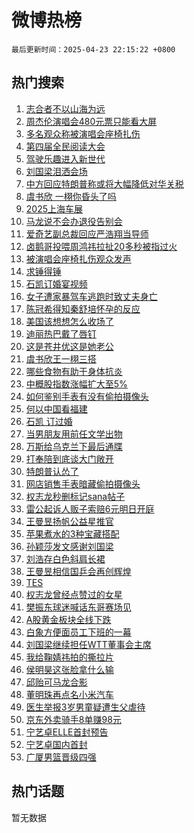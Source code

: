 # 微博热榜

`最后更新时间：2025-04-23 22:15:22 +0800`

## 热门搜索

1. [志合者不以山海为远](https://m.weibo.cn/search?containerid=100103type%3D1%26t%3D10%26q%3D%23%E5%BF%97%E5%90%88%E8%80%85%E4%B8%8D%E4%BB%A5%E5%B1%B1%E6%B5%B7%E4%B8%BA%E8%BF%9C%23&stream_entry_id=51&isnewpage=1&extparam=seat%3D1%26pos%3D0%26q%3D%2523%25E5%25BF%2597%25E5%2590%2588%25E8%2580%2585%25E4%25B8%258D%25E4%25BB%25A5%25E5%25B1%25B1%25E6%25B5%25B7%25E4%25B8%25BA%25E8%25BF%259C%2523%26stream_entry_id%3D51%26c_type%3D51%26dgr%3D0%26filter_type%3Drealtimehot%26cate%3D10103%26display_time%3D1745417721%26pre_seqid%3D174541772125002036354155)
1. [周杰伦演唱会480元票只能看大屏](https://m.weibo.cn/search?containerid=100103type%3D1%26t%3D10%26q%3D%23%E5%91%A8%E6%9D%B0%E4%BC%A6%E6%BC%94%E5%94%B1%E4%BC%9A480%E5%85%83%E7%A5%A8%E5%8F%AA%E8%83%BD%E7%9C%8B%E5%A4%A7%E5%B1%8F%23&stream_entry_id=31&isnewpage=1&extparam=seat%3D1%26flag%3D2%26band_rank%3D1%26c_type%3D31%26lcate%3D5001%26cate%3D5001%26pos%3D0%26q%3D%2523%25E5%2591%25A8%25E6%259D%25B0%25E4%25BC%25A6%25E6%25BC%2594%25E5%2594%25B1%25E4%25BC%259A480%25E5%2585%2583%25E7%25A5%25A8%25E5%258F%25AA%25E8%2583%25BD%25E7%259C%258B%25E5%25A4%25A7%25E5%25B1%258F%2523%26stream_entry_id%3D31%26realpos%3D1%26filter_type%3Drealtimehot%26dgr%3D0%26display_time%3D1745417721%26pre_seqid%3D174541772125002036354155)
1. [多名观众称被演唱会座椅扎伤](https://m.weibo.cn/search?containerid=100103type%3D1%26t%3D10%26q%3D%23%E5%A4%9A%E5%90%8D%E8%A7%82%E4%BC%97%E7%A7%B0%E8%A2%AB%E6%BC%94%E5%94%B1%E4%BC%9A%E5%BA%A7%E6%A4%85%E6%89%8E%E4%BC%A4%23&stream_entry_id=31&isnewpage=1&extparam=seat%3D1%26flag%3D0%26band_rank%3D2%26c_type%3D31%26lcate%3D5001%26cate%3D5001%26pos%3D1%26q%3D%2523%25E5%25A4%259A%25E5%2590%258D%25E8%25A7%2582%25E4%25BC%2597%25E7%25A7%25B0%25E8%25A2%25AB%25E6%25BC%2594%25E5%2594%25B1%25E4%25BC%259A%25E5%25BA%25A7%25E6%25A4%2585%25E6%2589%258E%25E4%25BC%25A4%2523%26stream_entry_id%3D31%26realpos%3D2%26filter_type%3Drealtimehot%26dgr%3D0%26display_time%3D1745417721%26pre_seqid%3D174541772125002036354155)
1. [第四届全民阅读大会](https://m.weibo.cn/search?containerid=100103type%3D1%26t%3D10%26q%3D%23%E7%AC%AC%E5%9B%9B%E5%B1%8A%E5%85%A8%E6%B0%91%E9%98%85%E8%AF%BB%E5%A4%A7%E4%BC%9A%23&stream_entry_id=31&isnewpage=1&extparam=seat%3D1%26flag%3D1%26band_rank%3D3%26c_type%3D31%26lcate%3D5001%26cate%3D5001%26pos%3D2%26q%3D%2523%25E7%25AC%25AC%25E5%259B%259B%25E5%25B1%258A%25E5%2585%25A8%25E6%25B0%2591%25E9%2598%2585%25E8%25AF%25BB%25E5%25A4%25A7%25E4%25BC%259A%2523%26stream_entry_id%3D31%26realpos%3D3%26filter_type%3Drealtimehot%26dgr%3D0%26display_time%3D1745417721%26pre_seqid%3D174541772125002036354155)
1. [驾驶乐趣进入新世代](https://m.weibo.cn/search?containerid=100103type%3D1%26t%3D10%26q%3D%23%E9%A9%BE%E9%A9%B6%E4%B9%90%E8%B6%A3%E8%BF%9B%E5%85%A5%E6%96%B0%E4%B8%96%E4%BB%A3%23&stream_entry_id=31&isnewpage=1&extparam=seat%3D1%26band_rank%3D4%26c_type%3D31%26lcate%3D5001%26is_ad_pos%3D1%26cate%3D5001%26pos%3D3%26adid%3D283842%26stream_entry_id%3D31%26filter_type%3Drealtimehot%26topic_ad%3D1%26q%3D%2523%25E9%25A9%25BE%25E9%25A9%25B6%25E4%25B9%2590%25E8%25B6%25A3%25E8%25BF%259B%25E5%2585%25A5%25E6%2596%25B0%25E4%25B8%2596%25E4%25BB%25A3%2523%26dgr%3D0%26display_time%3D1745417721%26pre_seqid%3D174541772125002036354155)
1. [刘国梁泪洒会场](https://m.weibo.cn/search?containerid=100103type%3D1%26t%3D10%26q%3D%23%E5%88%98%E5%9B%BD%E6%A2%81%E6%B3%AA%E6%B4%92%E4%BC%9A%E5%9C%BA%23&stream_entry_id=31&isnewpage=1&extparam=seat%3D1%26flag%3D0%26band_rank%3D4%26c_type%3D31%26lcate%3D5001%26cate%3D5001%26pos%3D4%26q%3D%2523%25E5%2588%2598%25E5%259B%25BD%25E6%25A2%2581%25E6%25B3%25AA%25E6%25B4%2592%25E4%25BC%259A%25E5%259C%25BA%2523%26stream_entry_id%3D31%26realpos%3D4%26filter_type%3Drealtimehot%26dgr%3D0%26display_time%3D1745417721%26pre_seqid%3D174541772125002036354155)
1. [中方回应特朗普称或将大幅降低对华关税](https://m.weibo.cn/search?containerid=100103type%3D1%26t%3D10%26q%3D%23%E4%B8%AD%E6%96%B9%E5%9B%9E%E5%BA%94%E7%89%B9%E6%9C%97%E6%99%AE%E7%A7%B0%E6%88%96%E5%B0%86%E5%A4%A7%E5%B9%85%E9%99%8D%E4%BD%8E%E5%AF%B9%E5%8D%8E%E5%85%B3%E7%A8%8E%23&stream_entry_id=31&isnewpage=1&extparam=seat%3D1%26flag%3D0%26band_rank%3D5%26c_type%3D31%26lcate%3D5001%26cate%3D5001%26pos%3D5%26q%3D%2523%25E4%25B8%25AD%25E6%2596%25B9%25E5%259B%259E%25E5%25BA%2594%25E7%2589%25B9%25E6%259C%2597%25E6%2599%25AE%25E7%25A7%25B0%25E6%2588%2596%25E5%25B0%2586%25E5%25A4%25A7%25E5%25B9%2585%25E9%2599%258D%25E4%25BD%258E%25E5%25AF%25B9%25E5%258D%258E%25E5%2585%25B3%25E7%25A8%258E%2523%26stream_entry_id%3D31%26realpos%3D5%26filter_type%3Drealtimehot%26dgr%3D0%26display_time%3D1745417721%26pre_seqid%3D174541772125002036354155)
1. [虞书欣 一栩你昏头了吗](https://m.weibo.cn/search?containerid=100103type%3D1%26t%3D10%26q%3D%E8%99%9E%E4%B9%A6%E6%AC%A3+%E4%B8%80%E6%A0%A9%E4%BD%A0%E6%98%8F%E5%A4%B4%E4%BA%86%E5%90%97&stream_entry_id=31&isnewpage=1&extparam=seat%3D1%26flag%3D0%26band_rank%3D6%26c_type%3D31%26lcate%3D5001%26cate%3D5001%26pos%3D6%26q%3D%25E8%2599%259E%25E4%25B9%25A6%25E6%25AC%25A3%2520%25E4%25B8%2580%25E6%25A0%25A9%25E4%25BD%25A0%25E6%2598%258F%25E5%25A4%25B4%25E4%25BA%2586%25E5%2590%2597%26stream_entry_id%3D31%26realpos%3D6%26filter_type%3Drealtimehot%26dgr%3D0%26display_time%3D1745417721%26pre_seqid%3D174541772125002036354155)
1. [2025上海车展](https://m.weibo.cn/search?containerid=100103type%3D1%26t%3D10%26q%3D%232025%E4%B8%8A%E6%B5%B7%E8%BD%A6%E5%B1%95%23&stream_entry_id=31&isnewpage=1&extparam=seat%3D1%26band_rank%3D7%26c_type%3D31%26lcate%3D5001%26is_ad_pos%3D1%26cate%3D5001%26pos%3D7%26adid%3D283820%26stream_entry_id%3D31%26filter_type%3Drealtimehot%26topic_ad%3D1%26q%3D%25232025%25E4%25B8%258A%25E6%25B5%25B7%25E8%25BD%25A6%25E5%25B1%2595%2523%26dgr%3D0%26display_time%3D1745417721%26pre_seqid%3D174541772125002036354155)
1. [马龙说不会办退役告别会](https://m.weibo.cn/search?containerid=100103type%3D1%26t%3D10%26q%3D%23%E9%A9%AC%E9%BE%99%E8%AF%B4%E4%B8%8D%E4%BC%9A%E5%8A%9E%E9%80%80%E5%BD%B9%E5%91%8A%E5%88%AB%E4%BC%9A%23&stream_entry_id=31&isnewpage=1&extparam=seat%3D1%26flag%3D0%26band_rank%3D7%26c_type%3D31%26lcate%3D5001%26cate%3D5001%26pos%3D8%26q%3D%2523%25E9%25A9%25AC%25E9%25BE%2599%25E8%25AF%25B4%25E4%25B8%258D%25E4%25BC%259A%25E5%258A%259E%25E9%2580%2580%25E5%25BD%25B9%25E5%2591%258A%25E5%2588%25AB%25E4%25BC%259A%2523%26stream_entry_id%3D31%26realpos%3D7%26filter_type%3Drealtimehot%26dgr%3D0%26display_time%3D1745417721%26pre_seqid%3D174541772125002036354155)
1. [爱奇艺副总裁回应严浩翔当导师](https://m.weibo.cn/search?containerid=100103type%3D1%26t%3D10%26q%3D%23%E7%88%B1%E5%A5%87%E8%89%BA%E5%89%AF%E6%80%BB%E8%A3%81%E5%9B%9E%E5%BA%94%E4%B8%A5%E6%B5%A9%E7%BF%94%E5%BD%93%E5%AF%BC%E5%B8%88%23&stream_entry_id=31&isnewpage=1&extparam=seat%3D1%26flag%3D0%26band_rank%3D8%26c_type%3D31%26lcate%3D5001%26cate%3D5001%26pos%3D9%26q%3D%2523%25E7%2588%25B1%25E5%25A5%2587%25E8%2589%25BA%25E5%2589%25AF%25E6%2580%25BB%25E8%25A3%2581%25E5%259B%259E%25E5%25BA%2594%25E4%25B8%25A5%25E6%25B5%25A9%25E7%25BF%2594%25E5%25BD%2593%25E5%25AF%25BC%25E5%25B8%2588%2523%26stream_entry_id%3D31%26realpos%3D8%26filter_type%3Drealtimehot%26dgr%3D0%26display_time%3D1745417721%26pre_seqid%3D174541772125002036354155)
1. [卤鹅哥投喂周鸿祎拉扯20多秒被指过火](https://m.weibo.cn/search?containerid=100103type%3D1%26t%3D10%26q%3D%23%E5%8D%A4%E9%B9%85%E5%93%A5%E6%8A%95%E5%96%82%E5%91%A8%E9%B8%BF%E7%A5%8E%E6%8B%89%E6%89%AF20%E5%A4%9A%E7%A7%92%E8%A2%AB%E6%8C%87%E8%BF%87%E7%81%AB%23&stream_entry_id=31&isnewpage=1&extparam=seat%3D1%26flag%3D0%26band_rank%3D9%26c_type%3D31%26lcate%3D5001%26cate%3D5001%26pos%3D10%26q%3D%2523%25E5%258D%25A4%25E9%25B9%2585%25E5%2593%25A5%25E6%258A%2595%25E5%2596%2582%25E5%2591%25A8%25E9%25B8%25BF%25E7%25A5%258E%25E6%258B%2589%25E6%2589%25AF20%25E5%25A4%259A%25E7%25A7%2592%25E8%25A2%25AB%25E6%258C%2587%25E8%25BF%2587%25E7%2581%25AB%2523%26stream_entry_id%3D31%26realpos%3D9%26filter_type%3Drealtimehot%26dgr%3D0%26display_time%3D1745417721%26pre_seqid%3D174541772125002036354155)
1. [被演唱会座椅扎伤观众发声](https://m.weibo.cn/search?containerid=100103type%3D1%26t%3D10%26q%3D%23%E8%A2%AB%E6%BC%94%E5%94%B1%E4%BC%9A%E5%BA%A7%E6%A4%85%E6%89%8E%E4%BC%A4%E8%A7%82%E4%BC%97%E5%8F%91%E5%A3%B0%23&stream_entry_id=31&isnewpage=1&extparam=seat%3D1%26flag%3D1%26band_rank%3D10%26c_type%3D31%26lcate%3D5001%26cate%3D5001%26pos%3D11%26q%3D%2523%25E8%25A2%25AB%25E6%25BC%2594%25E5%2594%25B1%25E4%25BC%259A%25E5%25BA%25A7%25E6%25A4%2585%25E6%2589%258E%25E4%25BC%25A4%25E8%25A7%2582%25E4%25BC%2597%25E5%258F%2591%25E5%25A3%25B0%2523%26stream_entry_id%3D31%26realpos%3D10%26filter_type%3Drealtimehot%26dgr%3D0%26display_time%3D1745417721%26pre_seqid%3D174541772125002036354155)
1. [求锤得锤](https://m.weibo.cn/search?containerid=100103type%3D1%26t%3D10%26q%3D%E6%B1%82%E9%94%A4%E5%BE%97%E9%94%A4&stream_entry_id=31&isnewpage=1&extparam=seat%3D1%26flag%3D1%26band_rank%3D11%26c_type%3D31%26lcate%3D5001%26cate%3D5001%26pos%3D12%26q%3D%25E6%25B1%2582%25E9%2594%25A4%25E5%25BE%2597%25E9%2594%25A4%26stream_entry_id%3D31%26realpos%3D11%26filter_type%3Drealtimehot%26dgr%3D0%26display_time%3D1745417721%26pre_seqid%3D174541772125002036354155)
1. [石凯订婚宴视频](https://m.weibo.cn/search?containerid=100103type%3D1%26t%3D10%26q%3D%23%E7%9F%B3%E5%87%AF%E8%AE%A2%E5%A9%9A%E5%AE%B4%E8%A7%86%E9%A2%91%23&stream_entry_id=31&isnewpage=1&extparam=seat%3D1%26flag%3D1%26band_rank%3D12%26c_type%3D31%26lcate%3D5001%26cate%3D5001%26pos%3D13%26q%3D%2523%25E7%259F%25B3%25E5%2587%25AF%25E8%25AE%25A2%25E5%25A9%259A%25E5%25AE%25B4%25E8%25A7%2586%25E9%25A2%2591%2523%26stream_entry_id%3D31%26realpos%3D12%26filter_type%3Drealtimehot%26dgr%3D0%26display_time%3D1745417721%26pre_seqid%3D174541772125002036354155)
1. [女子遭家暴驾车逃跑时致丈夫身亡](https://m.weibo.cn/search?containerid=100103type%3D1%26t%3D10%26q%3D%23%E5%A5%B3%E5%AD%90%E9%81%AD%E5%AE%B6%E6%9A%B4%E9%A9%BE%E8%BD%A6%E9%80%83%E8%B7%91%E6%97%B6%E8%87%B4%E4%B8%88%E5%A4%AB%E8%BA%AB%E4%BA%A1%23&stream_entry_id=31&isnewpage=1&extparam=seat%3D1%26flag%3D0%26band_rank%3D13%26c_type%3D31%26lcate%3D5001%26cate%3D5001%26pos%3D14%26q%3D%2523%25E5%25A5%25B3%25E5%25AD%2590%25E9%2581%25AD%25E5%25AE%25B6%25E6%259A%25B4%25E9%25A9%25BE%25E8%25BD%25A6%25E9%2580%2583%25E8%25B7%2591%25E6%2597%25B6%25E8%2587%25B4%25E4%25B8%2588%25E5%25A4%25AB%25E8%25BA%25AB%25E4%25BA%25A1%2523%26stream_entry_id%3D31%26realpos%3D13%26filter_type%3Drealtimehot%26dgr%3D0%26display_time%3D1745417721%26pre_seqid%3D174541772125002036354155)
1. [陈冠希得知秦舒培怀孕的反应](https://m.weibo.cn/search?containerid=100103type%3D1%26t%3D10%26q%3D%23%E9%99%88%E5%86%A0%E5%B8%8C%E5%BE%97%E7%9F%A5%E7%A7%A6%E8%88%92%E5%9F%B9%E6%80%80%E5%AD%95%E7%9A%84%E5%8F%8D%E5%BA%94%23&stream_entry_id=31&isnewpage=1&extparam=seat%3D1%26flag%3D1%26band_rank%3D14%26c_type%3D31%26lcate%3D5001%26cate%3D5001%26pos%3D15%26q%3D%2523%25E9%2599%2588%25E5%2586%25A0%25E5%25B8%258C%25E5%25BE%2597%25E7%259F%25A5%25E7%25A7%25A6%25E8%2588%2592%25E5%259F%25B9%25E6%2580%2580%25E5%25AD%2595%25E7%259A%2584%25E5%258F%258D%25E5%25BA%2594%2523%26stream_entry_id%3D31%26realpos%3D14%26filter_type%3Drealtimehot%26dgr%3D0%26display_time%3D1745417721%26pre_seqid%3D174541772125002036354155)
1. [美国该想想怎么收场了](https://m.weibo.cn/search?containerid=100103type%3D1%26t%3D10%26q%3D%23%E7%BE%8E%E5%9B%BD%E8%AF%A5%E6%83%B3%E6%83%B3%E6%80%8E%E4%B9%88%E6%94%B6%E5%9C%BA%E4%BA%86%23&stream_entry_id=31&isnewpage=1&extparam=seat%3D1%26flag%3D1%26band_rank%3D15%26c_type%3D31%26lcate%3D5001%26cate%3D5001%26pos%3D16%26q%3D%2523%25E7%25BE%258E%25E5%259B%25BD%25E8%25AF%25A5%25E6%2583%25B3%25E6%2583%25B3%25E6%2580%258E%25E4%25B9%2588%25E6%2594%25B6%25E5%259C%25BA%25E4%25BA%2586%2523%26stream_entry_id%3D31%26realpos%3D15%26filter_type%3Drealtimehot%26dgr%3D0%26display_time%3D1745417721%26pre_seqid%3D174541772125002036354155)
1. [迪丽热巴戴了唇钉](https://m.weibo.cn/search?containerid=100103type%3D1%26t%3D10%26q%3D%23%E8%BF%AA%E4%B8%BD%E7%83%AD%E5%B7%B4%E6%88%B4%E4%BA%86%E5%94%87%E9%92%89%23&stream_entry_id=31&isnewpage=1&extparam=seat%3D1%26flag%3D2%26band_rank%3D16%26c_type%3D31%26lcate%3D5001%26cate%3D5001%26pos%3D17%26q%3D%2523%25E8%25BF%25AA%25E4%25B8%25BD%25E7%2583%25AD%25E5%25B7%25B4%25E6%2588%25B4%25E4%25BA%2586%25E5%2594%2587%25E9%2592%2589%2523%26stream_entry_id%3D31%26realpos%3D16%26filter_type%3Drealtimehot%26dgr%3D0%26display_time%3D1745417721%26pre_seqid%3D174541772125002036354155)
1. [这是苍井优这是她老公](https://m.weibo.cn/search?containerid=100103type%3D1%26t%3D10%26q%3D%23%E8%BF%99%E6%98%AF%E8%8B%8D%E4%BA%95%E4%BC%98%E8%BF%99%E6%98%AF%E5%A5%B9%E8%80%81%E5%85%AC%23&stream_entry_id=31&isnewpage=1&extparam=seat%3D1%26flag%3D2%26band_rank%3D17%26c_type%3D31%26lcate%3D5001%26cate%3D5001%26pos%3D18%26q%3D%2523%25E8%25BF%2599%25E6%2598%25AF%25E8%258B%258D%25E4%25BA%2595%25E4%25BC%2598%25E8%25BF%2599%25E6%2598%25AF%25E5%25A5%25B9%25E8%2580%2581%25E5%2585%25AC%2523%26stream_entry_id%3D31%26realpos%3D17%26filter_type%3Drealtimehot%26dgr%3D0%26display_time%3D1745417721%26pre_seqid%3D174541772125002036354155)
1. [虞书欣王一栩三搭](https://m.weibo.cn/search?containerid=100103type%3D1%26t%3D10%26q%3D%23%E8%99%9E%E4%B9%A6%E6%AC%A3%E7%8E%8B%E4%B8%80%E6%A0%A9%E4%B8%89%E6%90%AD%23&stream_entry_id=31&isnewpage=1&extparam=seat%3D1%26flag%3D1%26band_rank%3D18%26c_type%3D31%26lcate%3D5001%26cate%3D5001%26pos%3D19%26q%3D%2523%25E8%2599%259E%25E4%25B9%25A6%25E6%25AC%25A3%25E7%258E%258B%25E4%25B8%2580%25E6%25A0%25A9%25E4%25B8%2589%25E6%2590%25AD%2523%26stream_entry_id%3D31%26realpos%3D18%26filter_type%3Drealtimehot%26dgr%3D0%26display_time%3D1745417721%26pre_seqid%3D174541772125002036354155)
1. [哪些食物有助于身体抗炎](https://m.weibo.cn/search?containerid=100103type%3D1%26t%3D10%26q%3D%E5%93%AA%E4%BA%9B%E9%A3%9F%E7%89%A9%E6%9C%89%E5%8A%A9%E4%BA%8E%E8%BA%AB%E4%BD%93%E6%8A%97%E7%82%8E&stream_entry_id=31&isnewpage=1&extparam=seat%3D1%26flag%3D1%26filter_type%3Drealtimehot%26c_type%3D31%26lcate%3D5001%26cate%3D5001%26pos%3D20%26q%3D%25E5%2593%25AA%25E4%25BA%259B%25E9%25A3%259F%25E7%2589%25A9%25E6%259C%2589%25E5%258A%25A9%25E4%25BA%258E%25E8%25BA%25AB%25E4%25BD%2593%25E6%258A%2597%25E7%2582%258E%26dgr%3D0%26stream_entry_id%3D31%26realpos%3D19%26band_rank%3D19%26is_ai_ask%3D1%26display_time%3D1745417721%26pre_seqid%3D174541772125002036354155)
1. [中概股指数涨幅扩大至5%](https://m.weibo.cn/search?containerid=100103type%3D1%26t%3D10%26q%3D%23%E4%B8%AD%E6%A6%82%E8%82%A1%E6%8C%87%E6%95%B0%E6%B6%A8%E5%B9%85%E6%89%A9%E5%A4%A7%E8%87%B35%25%23&stream_entry_id=31&isnewpage=1&extparam=seat%3D1%26flag%3D1%26band_rank%3D20%26c_type%3D31%26lcate%3D5001%26cate%3D5001%26pos%3D21%26q%3D%2523%25E4%25B8%25AD%25E6%25A6%2582%25E8%2582%25A1%25E6%258C%2587%25E6%2595%25B0%25E6%25B6%25A8%25E5%25B9%2585%25E6%2589%25A9%25E5%25A4%25A7%25E8%2587%25B35%2525%2523%26stream_entry_id%3D31%26realpos%3D20%26filter_type%3Drealtimehot%26dgr%3D0%26display_time%3D1745417721%26pre_seqid%3D174541772125002036354155)
1. [如何鉴别手表有没有偷拍摄像头](https://m.weibo.cn/search?containerid=100103type%3D1%26t%3D10%26q%3D%E5%A6%82%E4%BD%95%E9%89%B4%E5%88%AB%E6%89%8B%E8%A1%A8%E6%9C%89%E6%B2%A1%E6%9C%89%E5%81%B7%E6%8B%8D%E6%91%84%E5%83%8F%E5%A4%B4&stream_entry_id=31&isnewpage=1&extparam=seat%3D1%26flag%3D1%26filter_type%3Drealtimehot%26c_type%3D31%26lcate%3D5001%26cate%3D5001%26pos%3D22%26q%3D%25E5%25A6%2582%25E4%25BD%2595%25E9%2589%25B4%25E5%2588%25AB%25E6%2589%258B%25E8%25A1%25A8%25E6%259C%2589%25E6%25B2%25A1%25E6%259C%2589%25E5%2581%25B7%25E6%258B%258D%25E6%2591%2584%25E5%2583%258F%25E5%25A4%25B4%26dgr%3D0%26stream_entry_id%3D31%26realpos%3D21%26band_rank%3D21%26is_ai_ask%3D1%26display_time%3D1745417721%26pre_seqid%3D174541772125002036354155)
1. [何以中国看福建](https://m.weibo.cn/search?containerid=100103type%3D1%26t%3D10%26q%3D%23%E4%BD%95%E4%BB%A5%E4%B8%AD%E5%9B%BD%E7%9C%8B%E7%A6%8F%E5%BB%BA%23&stream_entry_id=31&isnewpage=1&extparam=seat%3D1%26flag%3D0%26band_rank%3D22%26c_type%3D31%26lcate%3D5001%26cate%3D5001%26pos%3D23%26q%3D%2523%25E4%25BD%2595%25E4%25BB%25A5%25E4%25B8%25AD%25E5%259B%25BD%25E7%259C%258B%25E7%25A6%258F%25E5%25BB%25BA%2523%26stream_entry_id%3D31%26realpos%3D22%26filter_type%3Drealtimehot%26dgr%3D0%26display_time%3D1745417721%26pre_seqid%3D174541772125002036354155)
1. [石凯 订过婚](https://m.weibo.cn/search?containerid=100103type%3D1%26t%3D10%26q%3D%E7%9F%B3%E5%87%AF+%E8%AE%A2%E8%BF%87%E5%A9%9A&stream_entry_id=31&isnewpage=1&extparam=seat%3D1%26flag%3D2%26band_rank%3D23%26c_type%3D31%26lcate%3D5001%26cate%3D5001%26pos%3D24%26q%3D%25E7%259F%25B3%25E5%2587%25AF%2520%25E8%25AE%25A2%25E8%25BF%2587%25E5%25A9%259A%26stream_entry_id%3D31%26realpos%3D23%26filter_type%3Drealtimehot%26dgr%3D0%26display_time%3D1745417721%26pre_seqid%3D174541772125002036354155)
1. [当男朋友用前任文学出物](https://m.weibo.cn/search?containerid=100103type%3D1%26t%3D10%26q%3D%E5%BD%93%E7%94%B7%E6%9C%8B%E5%8F%8B%E7%94%A8%E5%89%8D%E4%BB%BB%E6%96%87%E5%AD%A6%E5%87%BA%E7%89%A9&stream_entry_id=31&isnewpage=1&extparam=seat%3D1%26flag%3D1%26band_rank%3D24%26c_type%3D31%26lcate%3D5001%26cate%3D5001%26pos%3D25%26q%3D%25E5%25BD%2593%25E7%2594%25B7%25E6%259C%258B%25E5%258F%258B%25E7%2594%25A8%25E5%2589%258D%25E4%25BB%25BB%25E6%2596%2587%25E5%25AD%25A6%25E5%2587%25BA%25E7%2589%25A9%26stream_entry_id%3D31%26realpos%3D24%26filter_type%3Drealtimehot%26dgr%3D0%26display_time%3D1745417721%26pre_seqid%3D174541772125002036354155)
1. [万斯给乌克兰下最后通牒](https://m.weibo.cn/search?containerid=100103type%3D1%26t%3D10%26q%3D%23%E4%B8%87%E6%96%AF%E7%BB%99%E4%B9%8C%E5%85%8B%E5%85%B0%E4%B8%8B%E6%9C%80%E5%90%8E%E9%80%9A%E7%89%92%23&stream_entry_id=31&isnewpage=1&extparam=seat%3D1%26flag%3D1%26band_rank%3D25%26c_type%3D31%26lcate%3D5001%26cate%3D5001%26pos%3D26%26q%3D%2523%25E4%25B8%2587%25E6%2596%25AF%25E7%25BB%2599%25E4%25B9%258C%25E5%2585%258B%25E5%2585%25B0%25E4%25B8%258B%25E6%259C%2580%25E5%2590%258E%25E9%2580%259A%25E7%2589%2592%2523%26stream_entry_id%3D31%26realpos%3D25%26filter_type%3Drealtimehot%26dgr%3D0%26display_time%3D1745417721%26pre_seqid%3D174541772125002036354155)
1. [打奉陪到底谈大门敞开](https://m.weibo.cn/search?containerid=100103type%3D1%26t%3D10%26q%3D%23%E6%89%93%E5%A5%89%E9%99%AA%E5%88%B0%E5%BA%95%E8%B0%88%E5%A4%A7%E9%97%A8%E6%95%9E%E5%BC%80%23&stream_entry_id=31&isnewpage=1&extparam=seat%3D1%26flag%3D0%26band_rank%3D26%26c_type%3D31%26lcate%3D5001%26cate%3D5001%26pos%3D27%26q%3D%2523%25E6%2589%2593%25E5%25A5%2589%25E9%2599%25AA%25E5%2588%25B0%25E5%25BA%2595%25E8%25B0%2588%25E5%25A4%25A7%25E9%2597%25A8%25E6%2595%259E%25E5%25BC%2580%2523%26stream_entry_id%3D31%26realpos%3D26%26filter_type%3Drealtimehot%26dgr%3D0%26display_time%3D1745417721%26pre_seqid%3D174541772125002036354155)
1. [特朗普认怂了](https://m.weibo.cn/search?containerid=100103type%3D1%26t%3D10%26q%3D%23%E7%89%B9%E6%9C%97%E6%99%AE%E8%AE%A4%E6%80%82%E4%BA%86%23&stream_entry_id=31&isnewpage=1&extparam=seat%3D1%26flag%3D0%26band_rank%3D27%26c_type%3D31%26lcate%3D5001%26cate%3D5001%26pos%3D28%26q%3D%2523%25E7%2589%25B9%25E6%259C%2597%25E6%2599%25AE%25E8%25AE%25A4%25E6%2580%2582%25E4%25BA%2586%2523%26stream_entry_id%3D31%26realpos%3D27%26filter_type%3Drealtimehot%26dgr%3D0%26display_time%3D1745417721%26pre_seqid%3D174541772125002036354155)
1. [网店销售手表暗藏偷拍摄像头](https://m.weibo.cn/search?containerid=100103type%3D1%26t%3D10%26q%3D%23%E7%BD%91%E5%BA%97%E9%94%80%E5%94%AE%E6%89%8B%E8%A1%A8%E6%9A%97%E8%97%8F%E5%81%B7%E6%8B%8D%E6%91%84%E5%83%8F%E5%A4%B4%23&stream_entry_id=31&isnewpage=1&extparam=seat%3D1%26flag%3D1%26band_rank%3D28%26c_type%3D31%26lcate%3D5001%26cate%3D5001%26pos%3D29%26q%3D%2523%25E7%25BD%2591%25E5%25BA%2597%25E9%2594%2580%25E5%2594%25AE%25E6%2589%258B%25E8%25A1%25A8%25E6%259A%2597%25E8%2597%258F%25E5%2581%25B7%25E6%258B%258D%25E6%2591%2584%25E5%2583%258F%25E5%25A4%25B4%2523%26stream_entry_id%3D31%26realpos%3D28%26filter_type%3Drealtimehot%26dgr%3D0%26display_time%3D1745417721%26pre_seqid%3D174541772125002036354155)
1. [权志龙秒删标记sana帖子](https://m.weibo.cn/search?containerid=100103type%3D1%26t%3D10%26q%3D%23%E6%9D%83%E5%BF%97%E9%BE%99%E7%A7%92%E5%88%A0%E6%A0%87%E8%AE%B0sana%E5%B8%96%E5%AD%90%23&stream_entry_id=31&isnewpage=1&extparam=seat%3D1%26flag%3D0%26band_rank%3D29%26c_type%3D31%26lcate%3D5001%26cate%3D5001%26pos%3D30%26q%3D%2523%25E6%259D%2583%25E5%25BF%2597%25E9%25BE%2599%25E7%25A7%2592%25E5%2588%25A0%25E6%25A0%2587%25E8%25AE%25B0sana%25E5%25B8%2596%25E5%25AD%2590%2523%26stream_entry_id%3D31%26realpos%3D29%26filter_type%3Drealtimehot%26dgr%3D0%26display_time%3D1745417721%26pre_seqid%3D174541772125002036354155)
1. [雷公起诉人贩子索赔6元明日开庭](https://m.weibo.cn/search?containerid=100103type%3D1%26t%3D10%26q%3D%23%E9%9B%B7%E5%85%AC%E8%B5%B7%E8%AF%89%E4%BA%BA%E8%B4%A9%E5%AD%90%E7%B4%A2%E8%B5%946%E5%85%83%E6%98%8E%E6%97%A5%E5%BC%80%E5%BA%AD%23&stream_entry_id=31&isnewpage=1&extparam=seat%3D1%26flag%3D1%26band_rank%3D30%26c_type%3D31%26lcate%3D5001%26cate%3D5001%26pos%3D31%26q%3D%2523%25E9%259B%25B7%25E5%2585%25AC%25E8%25B5%25B7%25E8%25AF%2589%25E4%25BA%25BA%25E8%25B4%25A9%25E5%25AD%2590%25E7%25B4%25A2%25E8%25B5%25946%25E5%2585%2583%25E6%2598%258E%25E6%2597%25A5%25E5%25BC%2580%25E5%25BA%25AD%2523%26stream_entry_id%3D31%26realpos%3D30%26filter_type%3Drealtimehot%26dgr%3D0%26display_time%3D1745417721%26pre_seqid%3D174541772125002036354155)
1. [王曼昱扬帆公益星推官](https://m.weibo.cn/search?containerid=100103type%3D1%26t%3D10%26q%3D%23%E7%8E%8B%E6%9B%BC%E6%98%B1%E6%89%AC%E5%B8%86%E5%85%AC%E7%9B%8A%E6%98%9F%E6%8E%A8%E5%AE%98%23&stream_entry_id=31&isnewpage=1&extparam=seat%3D1%26flag%3D1%26band_rank%3D31%26c_type%3D31%26lcate%3D5001%26cate%3D5001%26pos%3D32%26q%3D%2523%25E7%258E%258B%25E6%259B%25BC%25E6%2598%25B1%25E6%2589%25AC%25E5%25B8%2586%25E5%2585%25AC%25E7%259B%258A%25E6%2598%259F%25E6%258E%25A8%25E5%25AE%2598%2523%26stream_entry_id%3D31%26realpos%3D31%26filter_type%3Drealtimehot%26dgr%3D0%26display_time%3D1745417721%26pre_seqid%3D174541772125002036354155)
1. [苹果煮水的3种宝藏搭配](https://m.weibo.cn/search?containerid=100103type%3D1%26t%3D10%26q%3D%23%E8%8B%B9%E6%9E%9C%E7%85%AE%E6%B0%B4%E7%9A%843%E7%A7%8D%E5%AE%9D%E8%97%8F%E6%90%AD%E9%85%8D%23&stream_entry_id=31&isnewpage=1&extparam=seat%3D1%26flag%3D0%26band_rank%3D32%26c_type%3D31%26lcate%3D5001%26cate%3D5001%26pos%3D33%26q%3D%2523%25E8%258B%25B9%25E6%259E%259C%25E7%2585%25AE%25E6%25B0%25B4%25E7%259A%25843%25E7%25A7%258D%25E5%25AE%259D%25E8%2597%258F%25E6%2590%25AD%25E9%2585%258D%2523%26stream_entry_id%3D31%26realpos%3D32%26filter_type%3Drealtimehot%26dgr%3D0%26display_time%3D1745417721%26pre_seqid%3D174541772125002036354155)
1. [孙颖莎发文感谢刘国梁](https://m.weibo.cn/search?containerid=100103type%3D1%26t%3D10%26q%3D%23%E5%AD%99%E9%A2%96%E8%8E%8E%E5%8F%91%E6%96%87%E6%84%9F%E8%B0%A2%E5%88%98%E5%9B%BD%E6%A2%81%23&stream_entry_id=31&isnewpage=1&extparam=seat%3D1%26flag%3D0%26band_rank%3D33%26c_type%3D31%26lcate%3D5001%26cate%3D5001%26pos%3D34%26q%3D%2523%25E5%25AD%2599%25E9%25A2%2596%25E8%258E%258E%25E5%258F%2591%25E6%2596%2587%25E6%2584%259F%25E8%25B0%25A2%25E5%2588%2598%25E5%259B%25BD%25E6%25A2%2581%2523%26stream_entry_id%3D31%26realpos%3D33%26filter_type%3Drealtimehot%26dgr%3D0%26display_time%3D1745417721%26pre_seqid%3D174541772125002036354155)
1. [刘浩存白色斜肩长裙](https://m.weibo.cn/search?containerid=100103type%3D1%26t%3D10%26q%3D%23%E5%88%98%E6%B5%A9%E5%AD%98%E7%99%BD%E8%89%B2%E6%96%9C%E8%82%A9%E9%95%BF%E8%A3%99%23&stream_entry_id=31&isnewpage=1&extparam=seat%3D1%26flag%3D1%26band_rank%3D34%26c_type%3D31%26lcate%3D5001%26cate%3D5001%26pos%3D35%26q%3D%2523%25E5%2588%2598%25E6%25B5%25A9%25E5%25AD%2598%25E7%2599%25BD%25E8%2589%25B2%25E6%2596%259C%25E8%2582%25A9%25E9%2595%25BF%25E8%25A3%2599%2523%26stream_entry_id%3D31%26realpos%3D34%26filter_type%3Drealtimehot%26dgr%3D0%26display_time%3D1745417721%26pre_seqid%3D174541772125002036354155)
1. [王曼昱相信国乒会再创辉煌](https://m.weibo.cn/search?containerid=100103type%3D1%26t%3D10%26q%3D%23%E7%8E%8B%E6%9B%BC%E6%98%B1%E7%9B%B8%E4%BF%A1%E5%9B%BD%E4%B9%92%E4%BC%9A%E5%86%8D%E5%88%9B%E8%BE%89%E7%85%8C%23&stream_entry_id=31&isnewpage=1&extparam=seat%3D1%26flag%3D0%26band_rank%3D35%26c_type%3D31%26lcate%3D5001%26cate%3D5001%26pos%3D36%26q%3D%2523%25E7%258E%258B%25E6%259B%25BC%25E6%2598%25B1%25E7%259B%25B8%25E4%25BF%25A1%25E5%259B%25BD%25E4%25B9%2592%25E4%25BC%259A%25E5%2586%258D%25E5%2588%259B%25E8%25BE%2589%25E7%2585%258C%2523%26stream_entry_id%3D31%26realpos%3D35%26filter_type%3Drealtimehot%26dgr%3D0%26display_time%3D1745417721%26pre_seqid%3D174541772125002036354155)
1. [TES](https://m.weibo.cn/search?containerid=100103type%3D1%26t%3D10%26q%3DTES&stream_entry_id=31&isnewpage=1&extparam=seat%3D1%26flag%3D1%26band_rank%3D36%26c_type%3D31%26lcate%3D5001%26cate%3D5001%26pos%3D37%26q%3DTES%26stream_entry_id%3D31%26realpos%3D36%26filter_type%3Drealtimehot%26dgr%3D0%26display_time%3D1745417721%26pre_seqid%3D174541772125002036354155)
1. [权志龙曾经点赞过的女星](https://m.weibo.cn/search?containerid=100103type%3D1%26t%3D10%26q%3D%23%E6%9D%83%E5%BF%97%E9%BE%99%E6%9B%BE%E7%BB%8F%E7%82%B9%E8%B5%9E%E8%BF%87%E7%9A%84%E5%A5%B3%E6%98%9F%23&stream_entry_id=31&isnewpage=1&extparam=seat%3D1%26flag%3D1%26band_rank%3D37%26c_type%3D31%26lcate%3D5001%26cate%3D5001%26pos%3D38%26q%3D%2523%25E6%259D%2583%25E5%25BF%2597%25E9%25BE%2599%25E6%259B%25BE%25E7%25BB%258F%25E7%2582%25B9%25E8%25B5%259E%25E8%25BF%2587%25E7%259A%2584%25E5%25A5%25B3%25E6%2598%259F%2523%26stream_entry_id%3D31%26realpos%3D37%26filter_type%3Drealtimehot%26dgr%3D0%26display_time%3D1745417721%26pre_seqid%3D174541772125002036354155)
1. [樊振东球迷喊话东哥赛场见](https://m.weibo.cn/search?containerid=100103type%3D1%26t%3D10%26q%3D%23%E6%A8%8A%E6%8C%AF%E4%B8%9C%E7%90%83%E8%BF%B7%E5%96%8A%E8%AF%9D%E4%B8%9C%E5%93%A5%E8%B5%9B%E5%9C%BA%E8%A7%81%23&stream_entry_id=31&isnewpage=1&extparam=seat%3D1%26flag%3D1%26band_rank%3D38%26c_type%3D31%26lcate%3D5001%26cate%3D5001%26pos%3D39%26q%3D%2523%25E6%25A8%258A%25E6%258C%25AF%25E4%25B8%259C%25E7%2590%2583%25E8%25BF%25B7%25E5%2596%258A%25E8%25AF%259D%25E4%25B8%259C%25E5%2593%25A5%25E8%25B5%259B%25E5%259C%25BA%25E8%25A7%2581%2523%26stream_entry_id%3D31%26realpos%3D38%26filter_type%3Drealtimehot%26dgr%3D0%26display_time%3D1745417721%26pre_seqid%3D174541772125002036354155)
1. [A股黄金板块全线下跌](https://m.weibo.cn/search?containerid=100103type%3D1%26t%3D10%26q%3D%23A%E8%82%A1%E9%BB%84%E9%87%91%E6%9D%BF%E5%9D%97%E5%85%A8%E7%BA%BF%E4%B8%8B%E8%B7%8C%23&stream_entry_id=31&isnewpage=1&extparam=seat%3D1%26flag%3D1%26band_rank%3D39%26c_type%3D31%26lcate%3D5001%26cate%3D5001%26pos%3D40%26q%3D%2523A%25E8%2582%25A1%25E9%25BB%2584%25E9%2587%2591%25E6%259D%25BF%25E5%259D%2597%25E5%2585%25A8%25E7%25BA%25BF%25E4%25B8%258B%25E8%25B7%258C%2523%26stream_entry_id%3D31%26realpos%3D39%26filter_type%3Drealtimehot%26dgr%3D0%26display_time%3D1745417721%26pre_seqid%3D174541772125002036354155)
1. [白象方便面员工下班的一幕](https://m.weibo.cn/search?containerid=100103type%3D1%26t%3D10%26q%3D%E7%99%BD%E8%B1%A1%E6%96%B9%E4%BE%BF%E9%9D%A2%E5%91%98%E5%B7%A5%E4%B8%8B%E7%8F%AD%E7%9A%84%E4%B8%80%E5%B9%95&stream_entry_id=31&isnewpage=1&extparam=seat%3D1%26flag%3D1%26band_rank%3D40%26c_type%3D31%26lcate%3D5001%26cate%3D5001%26pos%3D41%26q%3D%25E7%2599%25BD%25E8%25B1%25A1%25E6%2596%25B9%25E4%25BE%25BF%25E9%259D%25A2%25E5%2591%2598%25E5%25B7%25A5%25E4%25B8%258B%25E7%258F%25AD%25E7%259A%2584%25E4%25B8%2580%25E5%25B9%2595%26stream_entry_id%3D31%26realpos%3D40%26filter_type%3Drealtimehot%26dgr%3D0%26display_time%3D1745417721%26pre_seqid%3D174541772125002036354155)
1. [刘国梁继续担任WTT董事会主席](https://m.weibo.cn/search?containerid=100103type%3D1%26t%3D10%26q%3D%23%E5%88%98%E5%9B%BD%E6%A2%81%E7%BB%A7%E7%BB%AD%E6%8B%85%E4%BB%BBWTT%E8%91%A3%E4%BA%8B%E4%BC%9A%E4%B8%BB%E5%B8%AD%23&stream_entry_id=31&isnewpage=1&extparam=seat%3D1%26flag%3D0%26band_rank%3D41%26c_type%3D31%26lcate%3D5001%26cate%3D5001%26pos%3D42%26q%3D%2523%25E5%2588%2598%25E5%259B%25BD%25E6%25A2%2581%25E7%25BB%25A7%25E7%25BB%25AD%25E6%258B%2585%25E4%25BB%25BBWTT%25E8%2591%25A3%25E4%25BA%258B%25E4%25BC%259A%25E4%25B8%25BB%25E5%25B8%25AD%2523%26stream_entry_id%3D31%26realpos%3D41%26filter_type%3Drealtimehot%26dgr%3D0%26display_time%3D1745417721%26pre_seqid%3D174541772125002036354155)
1. [我给鞠婧祎拍的撕拉片](https://m.weibo.cn/search?containerid=100103type%3D1%26t%3D10%26q%3D%E6%88%91%E7%BB%99%E9%9E%A0%E5%A9%A7%E7%A5%8E%E6%8B%8D%E7%9A%84%E6%92%95%E6%8B%89%E7%89%87&stream_entry_id=31&isnewpage=1&extparam=seat%3D1%26flag%3D0%26band_rank%3D42%26c_type%3D31%26lcate%3D5001%26cate%3D5001%26pos%3D43%26q%3D%25E6%2588%2591%25E7%25BB%2599%25E9%259E%25A0%25E5%25A9%25A7%25E7%25A5%258E%25E6%258B%258D%25E7%259A%2584%25E6%2592%2595%25E6%258B%2589%25E7%2589%2587%26stream_entry_id%3D31%26realpos%3D42%26filter_type%3Drealtimehot%26dgr%3D0%26display_time%3D1745417721%26pre_seqid%3D174541772125002036354155)
1. [侯明昊这张脸拿什么输](https://m.weibo.cn/search?containerid=100103type%3D1%26t%3D10%26q%3D%E4%BE%AF%E6%98%8E%E6%98%8A%E8%BF%99%E5%BC%A0%E8%84%B8%E6%8B%BF%E4%BB%80%E4%B9%88%E8%BE%93&stream_entry_id=31&isnewpage=1&extparam=seat%3D1%26flag%3D1%26band_rank%3D43%26c_type%3D31%26lcate%3D5001%26cate%3D5001%26pos%3D44%26q%3D%25E4%25BE%25AF%25E6%2598%258E%25E6%2598%258A%25E8%25BF%2599%25E5%25BC%25A0%25E8%2584%25B8%25E6%258B%25BF%25E4%25BB%2580%25E4%25B9%2588%25E8%25BE%2593%26stream_entry_id%3D31%26realpos%3D43%26filter_type%3Drealtimehot%26dgr%3D0%26display_time%3D1745417721%26pre_seqid%3D174541772125002036354155)
1. [邱贻可马龙合影](https://m.weibo.cn/search?containerid=100103type%3D1%26t%3D10%26q%3D%23%E9%82%B1%E8%B4%BB%E5%8F%AF%E9%A9%AC%E9%BE%99%E5%90%88%E5%BD%B1%23&stream_entry_id=31&isnewpage=1&extparam=seat%3D1%26flag%3D0%26band_rank%3D44%26c_type%3D31%26lcate%3D5001%26cate%3D5001%26pos%3D45%26q%3D%2523%25E9%2582%25B1%25E8%25B4%25BB%25E5%258F%25AF%25E9%25A9%25AC%25E9%25BE%2599%25E5%2590%2588%25E5%25BD%25B1%2523%26stream_entry_id%3D31%26realpos%3D44%26filter_type%3Drealtimehot%26dgr%3D0%26display_time%3D1745417721%26pre_seqid%3D174541772125002036354155)
1. [董明珠再点名小米汽车](https://m.weibo.cn/search?containerid=100103type%3D1%26t%3D10%26q%3D%23%E8%91%A3%E6%98%8E%E7%8F%A0%E5%86%8D%E7%82%B9%E5%90%8D%E5%B0%8F%E7%B1%B3%E6%B1%BD%E8%BD%A6%23&stream_entry_id=31&isnewpage=1&extparam=seat%3D1%26flag%3D0%26band_rank%3D45%26c_type%3D31%26lcate%3D5001%26cate%3D5001%26pos%3D46%26q%3D%2523%25E8%2591%25A3%25E6%2598%258E%25E7%258F%25A0%25E5%2586%258D%25E7%2582%25B9%25E5%2590%258D%25E5%25B0%258F%25E7%25B1%25B3%25E6%25B1%25BD%25E8%25BD%25A6%2523%26stream_entry_id%3D31%26realpos%3D45%26filter_type%3Drealtimehot%26dgr%3D0%26display_time%3D1745417721%26pre_seqid%3D174541772125002036354155)
1. [医生举报3岁男童疑遭生父虐待](https://m.weibo.cn/search?containerid=100103type%3D1%26t%3D10%26q%3D%23%E5%8C%BB%E7%94%9F%E4%B8%BE%E6%8A%A53%E5%B2%81%E7%94%B7%E7%AB%A5%E7%96%91%E9%81%AD%E7%94%9F%E7%88%B6%E8%99%90%E5%BE%85%23&stream_entry_id=31&isnewpage=1&extparam=seat%3D1%26flag%3D0%26band_rank%3D46%26c_type%3D31%26lcate%3D5001%26cate%3D5001%26pos%3D47%26q%3D%2523%25E5%258C%25BB%25E7%2594%259F%25E4%25B8%25BE%25E6%258A%25A53%25E5%25B2%2581%25E7%2594%25B7%25E7%25AB%25A5%25E7%2596%2591%25E9%2581%25AD%25E7%2594%259F%25E7%2588%25B6%25E8%2599%2590%25E5%25BE%2585%2523%26stream_entry_id%3D31%26realpos%3D46%26filter_type%3Drealtimehot%26dgr%3D0%26display_time%3D1745417721%26pre_seqid%3D174541772125002036354155)
1. [京东外卖骑手8单赚98元](https://m.weibo.cn/search?containerid=100103type%3D1%26t%3D10%26q%3D%23%E4%BA%AC%E4%B8%9C%E5%A4%96%E5%8D%96%E9%AA%91%E6%89%8B8%E5%8D%95%E8%B5%9A98%E5%85%83%23&stream_entry_id=31&isnewpage=1&extparam=seat%3D1%26flag%3D0%26band_rank%3D47%26c_type%3D31%26lcate%3D5001%26cate%3D5001%26pos%3D48%26q%3D%2523%25E4%25BA%25AC%25E4%25B8%259C%25E5%25A4%2596%25E5%258D%2596%25E9%25AA%2591%25E6%2589%258B8%25E5%258D%2595%25E8%25B5%259A98%25E5%2585%2583%2523%26stream_entry_id%3D31%26realpos%3D47%26filter_type%3Drealtimehot%26dgr%3D0%26display_time%3D1745417721%26pre_seqid%3D174541772125002036354155)
1. [宁艺卓ELLE首封预告](https://m.weibo.cn/search?containerid=100103type%3D1%26t%3D10%26q%3D%E5%AE%81%E8%89%BA%E5%8D%93ELLE%E9%A6%96%E5%B0%81%E9%A2%84%E5%91%8A&stream_entry_id=31&isnewpage=1&extparam=seat%3D1%26flag%3D0%26band_rank%3D48%26c_type%3D31%26lcate%3D5001%26cate%3D5001%26pos%3D49%26q%3D%25E5%25AE%2581%25E8%2589%25BA%25E5%258D%2593ELLE%25E9%25A6%2596%25E5%25B0%2581%25E9%25A2%2584%25E5%2591%258A%26stream_entry_id%3D31%26realpos%3D48%26filter_type%3Drealtimehot%26dgr%3D0%26display_time%3D1745417721%26pre_seqid%3D174541772125002036354155)
1. [宁艺卓国内首封](https://m.weibo.cn/search?containerid=100103type%3D1%26t%3D10%26q%3D%E5%AE%81%E8%89%BA%E5%8D%93%E5%9B%BD%E5%86%85%E9%A6%96%E5%B0%81&stream_entry_id=31&isnewpage=1&extparam=seat%3D1%26flag%3D0%26band_rank%3D49%26c_type%3D31%26lcate%3D5001%26cate%3D5001%26pos%3D50%26q%3D%25E5%25AE%2581%25E8%2589%25BA%25E5%258D%2593%25E5%259B%25BD%25E5%2586%2585%25E9%25A6%2596%25E5%25B0%2581%26stream_entry_id%3D31%26realpos%3D49%26filter_type%3Drealtimehot%26dgr%3D0%26display_time%3D1745417721%26pre_seqid%3D174541772125002036354155)
1. [广厦男篮晋级四强](https://m.weibo.cn/search?containerid=100103type%3D1%26t%3D10%26q%3D%23%E5%B9%BF%E5%8E%A6%E7%94%B7%E7%AF%AE%E6%99%8B%E7%BA%A7%E5%9B%9B%E5%BC%BA%23&stream_entry_id=31&isnewpage=1&extparam=seat%3D1%26flag%3D1%26band_rank%3D50%26c_type%3D31%26lcate%3D5001%26cate%3D5001%26pos%3D51%26q%3D%2523%25E5%25B9%25BF%25E5%258E%25A6%25E7%2594%25B7%25E7%25AF%25AE%25E6%2599%258B%25E7%25BA%25A7%25E5%259B%259B%25E5%25BC%25BA%2523%26stream_entry_id%3D31%26realpos%3D50%26filter_type%3Drealtimehot%26dgr%3D0%26display_time%3D1745417721%26pre_seqid%3D174541772125002036354155)

## 热门话题

暂无数据
